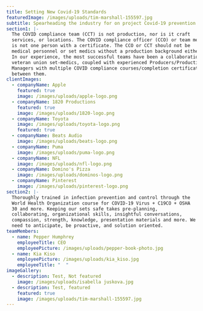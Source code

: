 ```yaml
---
title: Setting New Covid-19 Standards
featuredImage: /images/uploads/tim-marshall-155597.jpg
subtitle: Spearheading the industry for on project Covid-19 prevention.
section1: |-
  The COVID compliance team (CCT) is not production, nor is it craft
  services, or locations. The COVID compliance officer (CCO) or team member
  is not one person with a certificate. The CCO or CCT should not be
  medical personnel or set medics without a production background either.
  In our experience, the most successful teams have been a collaboration of
  veteran union set-medics, coupled with experienced Producers/Production
  Managers with multiple COVID compliance courses/completion certificates
  between them.
clientImages:
  - companyName: Apple
    featured: true
    image: /images/uploads/apple-logo.png
  - companyName: 1820 Productions
    featured: true
    image: /images/uploads/1820-logo.png
  - companyName: Toyota
    image: /images/uploads/toyota-logo.png
    featured: true
  - companyName: Beats Audio
    image: /images/uploads/beats-logo.png
  - companyName: Puma
    image: /images/uploads/puma-logo.png
  - companyName: NFL
    image: /images/uploads/nfl-logo.png
  - companyName: Domino's Pizza
    image: /images/uploads/dominos-logo.png
  - companyName: Pinterest
    image: /images/uploads/pinterest-logo.png
section2: |-
  Thoroughly trained in infection prevention and control through the
  World Health Organization course for COVID-19 Virus + C19CO + OSHA
  30 and more. Keeping our sets safe takes pre-planning,
  collaborating, organizational skills, insightful conversations,
  compassion, strength, knowledge, presentation materials and more. We
  need to anticipate, be proactive, and solution oriented.
teamMembers:
  - name: Pepper Humphrey
    employeeTitle: CEO
    employeePicture: /images/uploads/pepper-book-photo.jpg
  - name: Kia Kiso
    employeePicture: /images/uploads/kia_kiso.jpg
    employeeTitle: "  "
imageGallery:
  - description: Test, Not featured
    image: /images/uploads/isabella juskova.jpg
  - description: Test, featured
    featured: true
    image: /images/uploads/tim-marshall-155597.jpg
---
```

